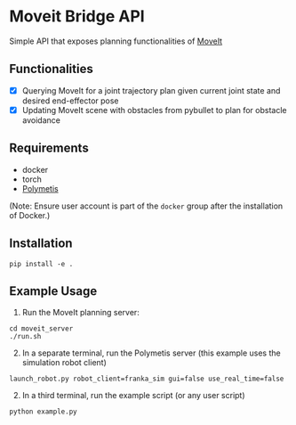 # Moveit Bridge API

Simple API that exposes planning functionalities of [MoveIt](https://moveit.ros.org/)

## Functionalities
- [x] Querying MoveIt for a joint trajectory plan given current joint state and desired end-effector pose
- [x] Updating MoveIt scene with obstacles from pybullet to plan for obstacle avoidance

## Requirements

- docker
- torch
- [Polymetis](https://polymetis-docs.github.io/)

(Note: Ensure user account is part of the `docker` group after the installation of Docker.)

## Installation
```
pip install -e .
```

## Example Usage
1. Run the MoveIt planning server:
```
cd moveit_server
./run.sh
```

2. In a separate terminal, run the Polymetis server (this example uses the simulation robot client)
```
launch_robot.py robot_client=franka_sim gui=false use_real_time=false
```

2. In a third terminal, run the example script (or any user script)
```
python example.py
```
